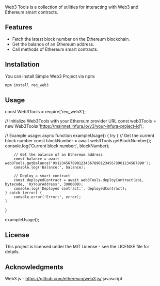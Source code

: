 Web3 Tools is a collection of utilities for interacting with Web3 and Ethereum smart contracts.


## Features

- Fetch the latest block number on the Ethereum blockchain.
- Get the balance of an Ethereum address.
- Call methods of Ethereum smart contracts.

## Installation

You can install Simple Web3 Project via npm:

```bash
npm install req_web3
```
## Usage

const Web3Tools = require('req_web3');

// Initialize Web3Tools with your Ethereum provider URL
const web3Tools = new Web3Tools('https://mainnet.infura.io/v3/your-infura-project-id');

// Example usage:
async function exampleUsage() {
    try {
        // Get the current block number
        const blockNumber = await web3Tools.getBlockNumber();
        console.log('Current block number:', blockNumber);

        // Get the balance of an Ethereum address
        const balance = await web3Tools.getBalance('0x1234567890123456789012345678901234567890');
        console.log('Balance:', balance);

        // Deploy a smart contract
        const deployedContract = await web3Tools.deployContract(abi, bytecode, '0xYourAddress', 3000000);
        console.log('Deployed contract:', deployedContract);
    } catch (error) {
        console.error('Error:', error);
    }
}

exampleUsage();


## License

This project is licensed under the MIT License - see the LICENSE file for details.

## Acknowledgments

Web3.js - https://github.com/ethereum/web3.js/
javascript
